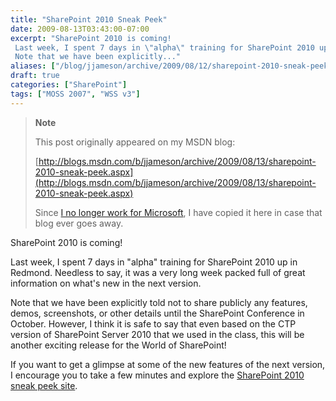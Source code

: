 ```yaml
---
title: "SharePoint 2010 Sneak Peek"
date: 2009-08-13T03:43:00-07:00
excerpt: "SharePoint 2010 is coming! 
 Last week, I spent 7 days in \"alpha\" training for SharePoint 2010 up in Redmond. Needless to say, it was a very long week packed full of great information on what's new in the next version. 
 Note that we have been explicitly..."
aliases: ["/blog/jjameson/archive/2009/08/12/sharepoint-2010-sneak-peek.aspx"]
draft: true
categories: ["SharePoint"]
tags: ["MOSS 2007", "WSS v3"]
---
```


> **Note**
>
> This post originally appeared on my MSDN blog:
>
> [http://blogs.msdn.com/b/jjameson/archive/2009/08/13/sharepoint-2010-sneak-peek.aspx](http://blogs.msdn.com/b/jjameson/archive/2009/08/13/sharepoint-2010-sneak-peek.aspx)
>
> Since [I no longer work for Microsoft](/blog/jjameson/2011/09/02/last-day-with-microsoft), I have copied it here in case that blog ever goes away.

SharePoint 2010 is coming!

Last week, I spent 7 days in "alpha" training for SharePoint 2010 up in Redmond. Needless to say, it was a very long week packed full of great information on what's new in the next version.

Note that we have been explicitly told not to share publicly any features, demos, screenshots, or other details until the SharePoint Conference in October. However, I think it is safe to say that even based on the CTP version of SharePoint Server 2010 that we used in the class, this will be another exciting release for the World of SharePoint!

If you want to get a glimpse at some of the new features of the next version, I encourage you to take a few minutes and explore the [SharePoint 2010 sneak peek site](http://sharepoint.microsoft.com/2010/sneak_peek).


